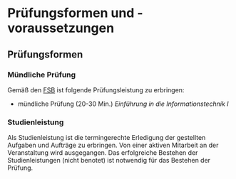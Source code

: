 # Prüfungsformen und -voraussetzungen

## Prüfungsformen

### Mündliche Prüfung

Gemäß den [FSB](https://www.tuhh.de/tuhh/studium/studieren/pruefungsordnungen/bsc-und-msc-lehramt.html) ist folgende Prüfungsleistung zu erbringen:

* mündliche Prüfung (20-30 Min.) *Einführung in die Informationstechnik I*

### Studienleistung

Als Studienleistung ist die termingerechte Erledigung der gestellten Aufgaben und Aufträge zu erbringen. Von einer aktiven Mitarbeit an der Veranstaltung wird ausgegangen. Das erfolgreiche Bestehen der Studienleistungen (nicht benotet) ist notwendig für das Bestehen der Prüfung.
